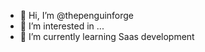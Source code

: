 - 👋 Hi, I’m @thepenguinforge
- 👀 I’m interested in ...
- 🌱 I’m currently learning Saas development

<!---
thepenguinforge/thepenguinforge is a ✨ special ✨ repository because its `README.md` (this file) appears on your GitHub profile.
You can click the Preview link to take a look at your changes.
--->
